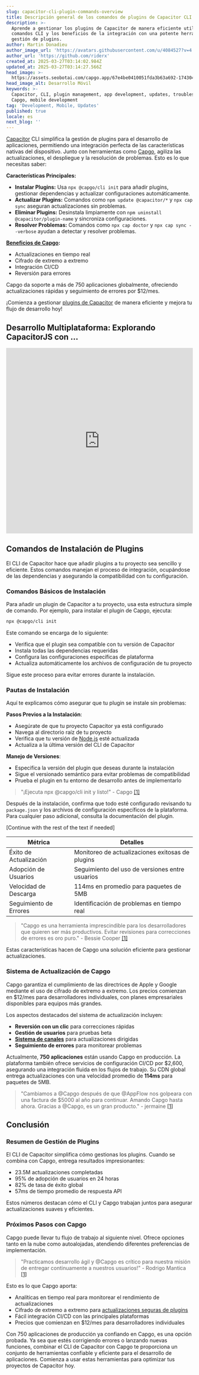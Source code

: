 ```yaml
---
slug: capacitor-cli-plugin-commands-overview
title: Descripción general de los comandos de plugins de Capacitor CLI
description: >-
  Aprende a gestionar los plugins de Capacitor de manera eficiente utilizando
  comandos CLI y los beneficios de la integración con una potente herramienta de
  gestión de plugins.
author: Martin Donadieu
author_image_url: 'https://avatars.githubusercontent.com/u/4084527?v=4'
author_url: 'https://github.com/riderx'
created_at: 2025-03-27T03:14:02.984Z
updated_at: 2025-03-27T03:14:27.566Z
head_image: >-
  https://assets.seobotai.com/capgo.app/67e4be0410051fda3b63a692-1743045267566.jpg
head_image_alt: Desarrollo Móvil
keywords: >-
  Capacitor, CLI, plugin management, app development, updates, troubleshooting,
  Capgo, mobile development
tag: 'Development, Mobile, Updates'
published: true
locale: es
next_blog: ''
---
```

[Capacitor](https://capacitorjs.com/) CLI simplifica la gestión de plugins para el desarrollo de aplicaciones, permitiendo una integración perfecta de las características nativas del dispositivo. Junto con herramientas como [Capgo](https://capgo.app/), agiliza las actualizaciones, el despliegue y la resolución de problemas. Esto es lo que necesitas saber:

**Características Principales:**

-   **Instalar Plugins:** Usa `npx @capgo/cli init` para añadir plugins, gestionar dependencias y actualizar configuraciones automáticamente.
-   **Actualizar Plugins:** Comandos como `npm update @capacitor/*` y `npx cap sync` aseguran actualizaciones sin problemas.
-   **Eliminar Plugins:** Desinstala limpiamente con `npm uninstall @capacitor/plugin-name` y sincroniza configuraciones.
-   **Resolver Problemas:** Comandos como `npx cap doctor` y `npx cap sync --verbose` ayudan a detectar y resolver problemas.

**[Beneficios de Capgo](https://capgo.app/consulting/):**

-   Actualizaciones en tiempo real
-   Cifrado de extremo a extremo
-   Integración CI/CD
-   Reversión para errores

Capgo da soporte a más de 750 aplicaciones globalmente, ofreciendo actualizaciones rápidas y seguimiento de errores por $12/mes.

¡Comienza a gestionar [plugins de Capacitor](https://capgo.app/plugins/) de manera eficiente y mejora tu flujo de desarrollo hoy!

## Desarrollo Multiplataforma: Explorando CapacitorJS con ...

<iframe src="https://www.youtube.com/embed/73YWZ1G_DX4" aria-label="YouTube video player" frameborder="0" allow="accelerometer; autoplay; clipboard-write; encrypted-media; gyroscope; picture-in-picture; web-share" referrerpolicy="strict-origin-when-cross-origin" style="width: 100%; height: 500px;" allowfullscreen></iframe>

## Comandos de Instalación de Plugins

El CLI de Capacitor hace que añadir plugins a tu proyecto sea sencillo y eficiente. Estos comandos manejan el proceso de integración, ocupándose de las dependencias y asegurando la compatibilidad con tu configuración.

### Comandos Básicos de Instalación

Para añadir un plugin de Capacitor a tu proyecto, usa esta estructura simple de comando. Por ejemplo, para instalar el plugin de Capgo, ejecuta:

```bash
npx @capgo/cli init
```

Este comando se encarga de lo siguiente:

-   Verifica que el plugin sea compatible con tu versión de Capacitor
-   Instala todas las dependencias requeridas
-   Configura las configuraciones específicas de plataforma
-   Actualiza automáticamente los archivos de configuración de tu proyecto

Sigue este proceso para evitar errores durante la instalación.

### Pautas de Instalación

Aquí te explicamos cómo asegurar que tu plugin se instale sin problemas:

**Pasos Previos a la Instalación**:

-   Asegúrate de que tu proyecto Capacitor ya está configurado
-   Navega al directorio raíz de tu proyecto
-   Verifica que tu versión de [Node.js](https://nodejs.org/en) esté actualizada
-   Actualiza a la última versión del CLI de Capacitor

**Manejo de Versiones**:

-   Especifica la versión del plugin que deseas durante la instalación
-   Sigue el versionado semántico para evitar problemas de compatibilidad
-   Prueba el plugin en tu entorno de desarrollo antes de implementarlo

> "¡Ejecuta npx @capgo/cli init y listo!" - Capgo [\[1\]](https://capgo.app/)

Después de la instalación, confirma que todo esté configurado revisando tu `package.json` y los archivos de configuración específicos de la plataforma. Para cualquier paso adicional, consulta la documentación del plugin.

[Continue with the rest of the text if needed]

| Métrica | Detalles |
| --- | --- |
| Éxito de Actualización | Monitoreo de actualizaciones exitosas de plugins |
| Adopción de Usuarios | Seguimiento del uso de versiones entre usuarios |
| Velocidad de Descarga | 114ms en promedio para paquetes de 5MB |
| Seguimiento de Errores | Identificación de problemas en tiempo real |

> "Capgo es una herramienta imprescindible para los desarrolladores que quieren ser más productivos. Evitar revisiones para correcciones de errores es oro puro." - Bessie Cooper [\[1\]](https://capgo.app/)

Estas características hacen de Capgo una solución eficiente para gestionar actualizaciones.

### Sistema de Actualización de Capgo

Capgo garantiza el cumplimiento de las directrices de Apple y Google mediante el uso de cifrado de extremo a extremo. Los precios comienzan en $12/mes para desarrolladores individuales, con planes empresariales disponibles para equipos más grandes.

Los aspectos destacados del sistema de actualización incluyen:

-   **Reversión con un clic** para correcciones rápidas
-   **Gestión de usuarios** para pruebas beta
-   **[Sistema de canales](https://capgo.app/docs/plugin/cloud-mode/channel-system/)** para actualizaciones dirigidas
-   **Seguimiento de errores** para monitorear problemas

Actualmente, **750 aplicaciones** están usando Capgo en producción. La plataforma también ofrece servicios de configuración CI/CD por $2,600, asegurando una integración fluida en los flujos de trabajo. Su CDN global entrega actualizaciones con una velocidad promedio de **114ms** para paquetes de 5MB.

> "Cambiamos a @Capgo después de que @AppFlow nos golpeara con una factura de $5000 al año para continuar. Amando Capgo hasta ahora. Gracias a @Capgo, es un gran producto." - jermaine [\[1\]](https://capgo.app/)

## Conclusión

### Resumen de Gestión de Plugins

El CLI de Capacitor simplifica cómo gestionas los plugins. Cuando se combina con Capgo, entrega resultados impresionantes:

-   23.5M actualizaciones completadas
-   95% de adopción de usuarios en 24 horas
-   82% de tasa de éxito global
-   57ms de tiempo promedio de respuesta API

Estos números destacan cómo el CLI y Capgo trabajan juntos para asegurar actualizaciones suaves y eficientes.

### Próximos Pasos con Capgo

Capgo puede llevar tu flujo de trabajo al siguiente nivel. Ofrece opciones tanto en la nube como autoalojadas, atendiendo diferentes preferencias de implementación.

> "Practicamos desarrollo ágil y @Capgo es crítico para nuestra misión de entregar continuamente a nuestros usuarios!" - Rodrigo Mantica [\[1\]](https://capgo.app/)

Esto es lo que Capgo aporta:

-   Analíticas en tiempo real para monitorear el rendimiento de actualizaciones
-   Cifrado de extremo a extremo para [actualizaciones seguras de plugins](https://capgo.app/docs/plugin/self-hosted/encrypted-bundles/)
-   Fácil integración CI/CD con las principales plataformas
-   Precios que comienzan en $12/mes para desarrolladores individuales

Con 750 aplicaciones de producción ya confiando en Capgo, es una opción probada. Ya sea que estés corrigiendo errores o lanzando nuevas funciones, combinar el CLI de Capacitor con Capgo te proporciona un conjunto de herramientas confiable y eficiente para el desarrollo de aplicaciones. Comienza a usar estas herramientas para optimizar tus proyectos de Capacitor hoy.
